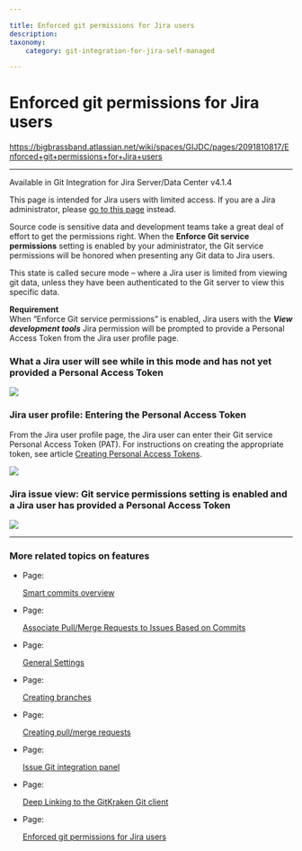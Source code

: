 ```yaml
---

title: Enforced git permissions for Jira users
description:
taxonomy:
    category: git-integration-for-jira-self-managed

---
```



# Enforced git permissions for Jira users

<https://bigbrassband.atlassian.net/wiki/spaces/GIJDC/pages/2091810817/Enforced+git+permissions+for+Jira+users>

* * *

Available in Git Integration for Jira Server/Data Center v4.1.4

This page is intended for Jira users with limited access. If you are a Jira administrator, please [go to this page](/wiki/spaces/GIJDC/pages/2091810842/Enforce+Git+service+permissions) instead.

  
Source code is sensitive data and development teams take a great deal of effort to get the permissions right. When the **Enforce Git service permissions** setting is enabled by your administrator, the Git service permissions will be honored when presenting any Git data to Jira users.

This state is called secure mode – where a Jira user is limited from viewing git data, unless they have been authenticated to the Git server to view this specific data.

**Requirement**  
When “Enforce Git service permissions” is enabled, Jira users with the _**View development tools**_ Jira permission will be prompted to provide a Personal Access Token from the Jira user profile page.

### What a Jira user will see while in this mode and has not yet provided a Personal Access Token

![](https://bigbrassband.atlassian.net/wiki/download/attachments/2091810817/CleanShot2022-03-01%20at%2001.11.27@2x-20220301-061142.png?version=1&modificationDate=1647757485130&cacheVersion=1&api=v2)

### Jira user profile: Entering the Personal Access Token

From the Jira user profile page, the Jira user can enter their Git service Personal Access Token (PAT). For instructions on creating the appropriate token, see article [Creating Personal Access Tokens](/wiki/spaces/GITCLOUD/pages/107216897/Creating+Personal+Access+Tokens).

![](https://bigbrassband.atlassian.net/wiki/download/attachments/2091810817/CleanShot2022-03-01%20at%2001.13.39@2x-20220301-061400.png?version=1&modificationDate=1647757484882&cacheVersion=1&api=v2)

### Jira issue view: Git service permissions setting is enabled and a Jira user has provided a Personal Access Token

![](https://bigbrassband.atlassian.net/wiki/download/attachments/2091810817/CleanShot2022-03-01%20at%2001.17.22@2x-20220301-061737.png?version=1&modificationDate=1647757484614&cacheVersion=1&api=v2)

* * *

### More related topics on features

*   Page:
    
    [Smart commits overview](/wiki/spaces/GIJDC/pages/109215851/Smart+commits+overview)
    
*   Page:
    
    [Associate Pull/Merge Requests to Issues Based on Commits](/wiki/spaces/GIJDC/pages/966852625)
    
*   Page:
    
    [General Settings](/wiki/spaces/GIJDC/pages/966852655/General+Settings)
    
*   Page:
    
    [Creating branches](/wiki/spaces/GIJDC/pages/1932460323/Creating+branches)
    
*   Page:
    
    [Creating pull/merge requests](/wiki/spaces/GIJDC/pages/1932460359)
    
*   Page:
    
    [Issue Git integration panel](/wiki/spaces/GIJDC/pages/1932329305/Issue+Git+integration+panel)
    
*   Page:
    
    [Deep Linking to the GitKraken Git client](/wiki/spaces/GIJDC/pages/1955430423/Deep+Linking+to+the+GitKraken+Git+client)
    
*   Page:
    
    [Enforced git permissions for Jira users](/wiki/spaces/GIJDC/pages/2091810817/Enforced+git+permissions+for+Jira+users)
